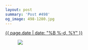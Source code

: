 ```yaml
---
layout: post
summary: 'Post #498'
og_image: 498-1280.jpg
---
```


<div class="post">
 <time>
  <a href="/498">
   {{ page.date | date: "%B %-d, %Y" }}
  </a>
 </time>
 <a href="/498">
  <figure data-taken="5/30/2016">
   <img sizes="(min-width: 700px) 50vw, calc(100vw - 2rem)" src="{{ site.assets_url }}/498-640.jpg" srcset="{{ site.assets_url }}/498-1280.jpg 1280w, {{ site.assets_url }}/498-960.jpg 960w, {{ site.assets_url }}/498-640.jpg 640w, {{ site.assets_url }}/498-320.jpg 320w"/>
  </figure>
 </a>
</div>
